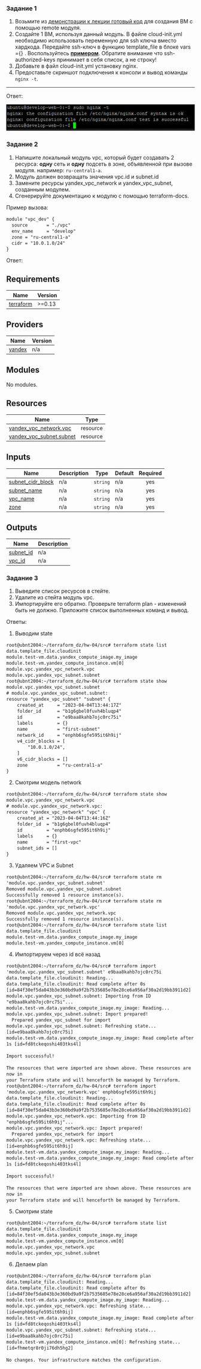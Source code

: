 ### Задание 1

1. Возьмите из [демонстрации к лекции готовый код](https://github.com/netology-code/ter-homeworks/tree/main/04/demonstration1) для создания ВМ с помощью remote модуля.
2. Создайте 1 ВМ, используя данный модуль. В файле cloud-init.yml необходимо использовать переменную для ssh ключа вместо хардкода. Передайте ssh-ключ в функцию template_file в блоке vars ={} .
Воспользуйтесь [**примером**](https://grantorchard.com/dynamic-cloudinit-content-with-terraform-file-templates/). Обратите внимание что ssh-authorized-keys принимает в себя список, а не строку!
3. Добавьте в файл cloud-init.yml установку nginx.
4. Предоставьте скриншот подключения к консоли и вывод команды ```nginx -t```.

------

Ответ:

<p align="center">
  <img width="547" height="70" src="./hw-04/dz4-1.jpg">
</p>

### Задание 2

1. Напишите локальный модуль vpc, который будет создавать 2 ресурса: **одну** сеть и **одну** подсеть в зоне, объявленной при вызове модуля. например: ```ru-central1-a```.
2. Модуль должен возвращать значения vpc.id и subnet.id
3. Замените ресурсы yandex_vpc_network и yandex_vpc_subnet, созданным модулем.
4. Сгенерируйте документацию к модулю с помощью terraform-docs.    
 
Пример вызова:
```
module "vpc_dev" {
  source       = "./vpc"
  env_name     = "develop"
  zone = "ru-central1-a"
  cidr = "10.0.1.0/24"
}
```
Ответ:

## Requirements

| Name | Version |
|------|---------|
| <a name="requirement_terraform"></a> [terraform](#requirement\_terraform) | >=0.13 |

## Providers

| Name | Version |
|------|---------|
| <a name="provider_yandex"></a> [yandex](#provider\_yandex) | n/a |

## Modules

No modules.

## Resources

| Name | Type |
|------|------|
| [yandex_vpc_network.vpc](https://registry.terraform.io/providers/yandex-cloud/yandex/latest/docs/resources/vpc_network) | resource |
| [yandex_vpc_subnet.subnet](https://registry.terraform.io/providers/yandex-cloud/yandex/latest/docs/resources/vpc_subnet) | resource |

## Inputs

| Name | Description | Type | Default | Required |
|------|-------------|------|---------|:--------:|
| <a name="input_subnet_cidr_block"></a> [subnet\_cidr\_block](#input\_subnet\_cidr\_block) | n/a | `string` | n/a | yes |
| <a name="input_subnet_name"></a> [subnet\_name](#input\_subnet\_name) | n/a | `string` | n/a | yes |
| <a name="input_vpc_name"></a> [vpc\_name](#input\_vpc\_name) | n/a | `string` | n/a | yes |
| <a name="input_zone"></a> [zone](#input\_zone) | n/a | `string` | n/a | yes |

## Outputs

| Name | Description |
|------|-------------|
| <a name="output_subnet_id"></a> [subnet\_id](#output\_subnet\_id) | n/a |
| <a name="output_vpc_id"></a> [vpc\_id](#output\_vpc\_id) | n/a |


### Задание 3
1. Выведите список ресурсов в стейте.
2. Удалите из стейта модуль vpc.
3. Импортируйте его обратно. Проверьте terraform plan - изменений быть не должно.
Приложите список выполненных команд и вывод.

Ответы:

1) Выводим state

```shell
root@ubnt2004:~/terraform_dz/hw-04/src# terraform state list
data.template_file.cloudinit
module.test-vm.data.yandex_compute_image.my_image
module.test-vm.yandex_compute_instance.vm[0]
module.vpc.yandex_vpc_network.vpc
module.vpc.yandex_vpc_subnet.subnet
root@ubnt2004:~/terraform_dz/hw-04/src# terraform state show module.vpc.yandex_vpc_subnet.subnet
# module.vpc.yandex_vpc_subnet.subnet:
resource "yandex_vpc_subnet" "subnet" {
    created_at     = "2023-04-04T13:44:17Z"
    folder_id      = "b1g6gbel0fuvh4bluqp4"
    id             = "e9baa8kahb7ojc0rc75i"
    labels         = {}
    name           = "first-subnet"
    network_id     = "enphb6sgfe595it6h9ij"
    v4_cidr_blocks = [
        "10.0.1.0/24",
    ]
    v6_cidr_blocks = []
    zone           = "ru-central1-a"
}
```

2) Смотрим модель network

```shell
root@ubnt2004:~/terraform_dz/hw-04/src# terraform state show module.vpc.yandex_vpc_network.vpc
# module.vpc.yandex_vpc_network.vpc:
resource "yandex_vpc_network" "vpc" {
    created_at = "2023-04-04T13:44:16Z"
    folder_id  = "b1g6gbel0fuvh4bluqp4"
    id         = "enphb6sgfe595it6h9ij"
    labels     = {}
    name       = "first-vpc"
    subnet_ids = []
}
```

3) Удаляем VPC и Subnet

```shell
root@ubnt2004:~/terraform_dz/hw-04/src# terraform state rm 'module.vpc.yandex_vpc_subnet.subnet'
Removed module.vpc.yandex_vpc_subnet.subnet
Successfully removed 1 resource instance(s).
root@ubnt2004:~/terraform_dz/hw-04/src# terraform state rm 'module.vpc.yandex_vpc_network.vpc'
Removed module.vpc.yandex_vpc_network.vpc
Successfully removed 1 resource instance(s).
root@ubnt2004:~/terraform_dz/hw-04/src# terraform state list
data.template_file.cloudinit
module.test-vm.data.yandex_compute_image.my_image
module.test-vm.yandex_compute_instance.vm[0]
```

4) Импортируем через id всё назад

```shell
root@ubnt2004:~/terraform_dz/hw-04/src# terraform import 'module.vpc.yandex_vpc_subnet.subnet' e9baa8kahb7ojc0rc75i
data.template_file.cloudinit: Reading...
data.template_file.cloudinit: Read complete after 0s [id=84f30ef5da043b3e360bd9a9f2b7535685e78e28ce6a956af30a2d19bb3911d2]
module.vpc.yandex_vpc_subnet.subnet: Importing from ID "e9baa8kahb7ojc0rc75i"...
module.test-vm.data.yandex_compute_image.my_image: Reading...
module.vpc.yandex_vpc_subnet.subnet: Import prepared!
  Prepared yandex_vpc_subnet for import
module.vpc.yandex_vpc_subnet.subnet: Refreshing state... [id=e9baa8kahb7ojc0rc75i]
module.test-vm.data.yandex_compute_image.my_image: Read complete after 1s [id=fd8tckeqoshi403tks4l]

Import successful!

The resources that were imported are shown above. These resources are now in
your Terraform state and will henceforth be managed by Terraform.
root@ubnt2004:~/terraform_dz/hw-04/src# terraform import 'module.vpc.yandex_vpc_network.vpc' enphb6sgfe595it6h9ij
data.template_file.cloudinit: Reading...
data.template_file.cloudinit: Read complete after 0s [id=84f30ef5da043b3e360bd9a9f2b7535685e78e28ce6a956af30a2d19bb3911d2]
module.vpc.yandex_vpc_network.vpc: Importing from ID "enphb6sgfe595it6h9ij"...
module.vpc.yandex_vpc_network.vpc: Import prepared!
  Prepared yandex_vpc_network for import
module.vpc.yandex_vpc_network.vpc: Refreshing state... [id=enphb6sgfe595it6h9ij]
module.test-vm.data.yandex_compute_image.my_image: Reading...
module.test-vm.data.yandex_compute_image.my_image: Read complete after 1s [id=fd8tckeqoshi403tks4l]

Import successful!

The resources that were imported are shown above. These resources are now in
your Terraform state and will henceforth be managed by Terraform.
```

5) Смотрим state

```shell
root@ubnt2004:~/terraform_dz/hw-04/src# terraform state list
data.template_file.cloudinit
module.test-vm.data.yandex_compute_image.my_image
module.test-vm.yandex_compute_instance.vm[0]
module.vpc.yandex_vpc_network.vpc
module.vpc.yandex_vpc_subnet.subnet
```

6) Делаем plan

```shell
root@ubnt2004:~/terraform_dz/hw-04/src# terraform plan
data.template_file.cloudinit: Reading...
data.template_file.cloudinit: Read complete after 0s [id=84f30ef5da043b3e360bd9a9f2b7535685e78e28ce6a956af30a2d19bb3911d2]
module.test-vm.data.yandex_compute_image.my_image: Reading...
module.vpc.yandex_vpc_network.vpc: Refreshing state... [id=enphb6sgfe595it6h9ij]
module.test-vm.data.yandex_compute_image.my_image: Read complete after 1s [id=fd8tckeqoshi403tks4l]
module.vpc.yandex_vpc_subnet.subnet: Refreshing state... [id=e9baa8kahb7ojc0rc75i]
module.test-vm.yandex_compute_instance.vm[0]: Refreshing state... [id=fhmetqr8r0ji76dh5hg2]

No changes. Your infrastructure matches the configuration.
```